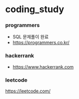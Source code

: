 # coding_study

### programmers
* SQL 문제풀이 완료
* https://programmers.co.kr/

### hackerrank
* https://www.hackerrank.com

### leetcode
https://leetcode.com/
